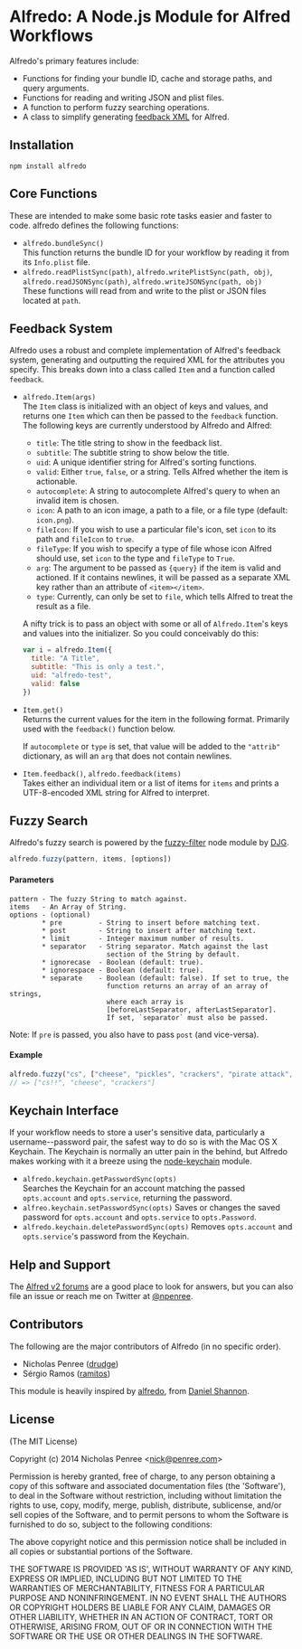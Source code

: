 # Alfredo: A Node.js Module for Alfred Workflows

Alfredo's primary features include:

* Functions for finding your bundle ID, cache and storage paths, and query arguments.
* Functions for reading and writing JSON and plist files.
* A function to perform fuzzy searching operations.
* A class to simplify generating [feedback XML](http://www.alfredforum.com/topic/5-generating-feedback-in-workflows/) for Alfred.


## Installation

    npm install alfredo


## Core Functions
These are intended to make some basic rote tasks easier and faster to code. alfredo defines the following functions:

* `alfredo.bundleSync()`  
    This function returns the bundle ID for your workflow by reading it from its `Info.plist` file.
* `alfredo.readPlistSync(path)`, `alfredo.writePlistSync(path, obj)`, `alfredo.readJSONSync(path)`, `alfredo.writeJSONSync(path, obj)`  
    These functions will read from and write to the plist or JSON files located at `path`.

## Feedback System
Alfredo uses a robust and complete implementation of Alfred's feedback system, generating and outputting the required XML for the attributes you specify. This breaks down into a class called `Item` and a function called `feedback`.

* `alfredo.Item(args)`  
    The `Item` class is initialized with an object of keys and values, and returns one `Item` which can then be passed to the `feedback` function. The following keys are currently understood by Alfredo and Alfred:

    + `title`: The title string to show in the feedback list.
    + `subtitle`: The subtitle string to show below the title.
    + `uid`: A unique identifier string for Alfred's sorting functions.
    + `valid`: Either `true`, `false`, or a string. Tells Alfred whether the item is actionable.
    + `autocomplete`: A string to autocomplete Alfred's query to when an invalid item is chosen.
    + `icon`: A path to an icon image, a path to a file, or a file type (default: `icon.png`).
    + `fileIcon`: If you wish to use a particular file's icon, set `icon` to its path and `fileIcon` to `true`.
    + `fileType`: If you wish to specify a type of file whose icon Alfred should use, set `icon` to the type and `fileType` to `True`.
    + `arg`: The argument to be passed as `{query}` if the item is valid and actioned. If it contains newlines, it will be passed as a separate XML key rather than an attribute of `<item></item>`.
    + `type`: Currently, can only be set to `file`, which tells Alfred to treat the result as a file.

    A nifty trick is to pass an object with some or all of `Alfredo.Item`'s keys and values into the initializer. So you could conceivably do this:

    ```js
    var i = alfredo.Item({
      title: "A Title", 
      subtitle: "This is only a test.", 
      uid: "alfredo-test", 
      valid: false
    })
    ```

* `Item.get()`  
    Returns the current values for the item in the following format. Primarily used with the `feedback()` function below.

    If `autocomplete` or `type` is set, that value will be added to the `"attrib"` dictionary, as will an `arg` that does not contain newlines.
* `Item.feedback()`, `alfredo.feedback(items)`  
    Takes either an individual item or a list of items for `items` and prints a UTF-8-encoded XML string for Alfred to interpret.


## Fuzzy Search
Alfredo's fuzzy search is powered by the [fuzzy-filter](https://github.com/stratuseditor/fuzzy-filter) node module by [DJG](https://github.com/sentientwaffle).

```js
alfredo.fuzzy(pattern, items, [options])
```

#### Parameters

    pattern - The fuzzy String to match against.
    items   - An Array of String.
    options - (optional)
            * pre         - String to insert before matching text.
            * post        - String to insert after matching text.
            * limit       - Integer maximum number of results.
            * separator   - String separator. Match against the last
                            section of the String by default.
            * ignorecase  - Boolean (default: true).
            * ignorespace - Boolean (default: true).
            * separate    - Boolean (default: false). If set to true, the
                            function returns an array of an array of strings,
                            where each array is
                            [beforeLastSeparator, afterLastSeparator].
                            If set, `separator` must also be passed.

Note: If `pre` is passed, you also have to pass `post` (and vice-versa).

#### Example

```js
alfredo.fuzzy("cs", ["cheese", "pickles", "crackers", "pirate attack", "cs!!"])
// => ["cs!!", "cheese", "crackers"]
```
   
## Keychain Interface
If your workflow needs to store a user's sensitive data, particularly a username--password pair, 
the safest way to do so is with the Mac OS X Keychain. The Keychain is normally an utter pain in 
the behind, but Alfredo makes working with it a breeze using the [node-keychain](https://github.com/drudge/node-keychain) module.

* `alfredo.keychain.getPasswordSync(opts)`  
    Searches the Keychain for an account matching the passed `opts.account` and `opts.service`, returning the password.
* `alfreo.keychain.setPasswordSync(opts)`
    Saves or changes the saved password for `opts.account` and `opts.service` to `opts.Password`.
* `alfredo.keychain.deletePasswordSync(opts)`
    Removes `opts.account` and `opts.service`'s password from the Keychain.


## Help and Support
The [Alfred v2 forums](http://www.alfredforum.com) are a good place to look for answers, but you can also file an issue or reach me on Twitter at [@npenree](http://twitter.com/npenree).


## Contributors

The following are the major contributors of Alfredo (in no specific order).

* Nicholas Penree ([drudge](http://github.com/drudge))
* Sérgio Ramos ([ramitos](http://github.com/ramitos))

This module is heavily inspired by [alfredo](https://github.com/phyllisstein/alfredo), from [Daniel Shannon](https://github.com/phyllisstein).

## License

(The MIT License)

Copyright (c) 2014 Nicholas Penree &lt;nick@penree.com&gt;

Permission is hereby granted, free of charge, to any person obtaining
a copy of this software and associated documentation files (the
'Software'), to deal in the Software without restriction, including
without limitation the rights to use, copy, modify, merge, publish,
distribute, sublicense, and/or sell copies of the Software, and to
permit persons to whom the Software is furnished to do so, subject to
the following conditions:

The above copyright notice and this permission notice shall be
included in all copies or substantial portions of the Software.

THE SOFTWARE IS PROVIDED 'AS IS', WITHOUT WARRANTY OF ANY KIND,
EXPRESS OR IMPLIED, INCLUDING BUT NOT LIMITED TO THE WARRANTIES OF
MERCHANTABILITY, FITNESS FOR A PARTICULAR PURPOSE AND NONINFRINGEMENT.
IN NO EVENT SHALL THE AUTHORS OR COPYRIGHT HOLDERS BE LIABLE FOR ANY
CLAIM, DAMAGES OR OTHER LIABILITY, WHETHER IN AN ACTION OF CONTRACT,
TORT OR OTHERWISE, ARISING FROM, OUT OF OR IN CONNECTION WITH THE
SOFTWARE OR THE USE OR OTHER DEALINGS IN THE SOFTWARE.


[Alfred v2]: http://www.alfredapp.com